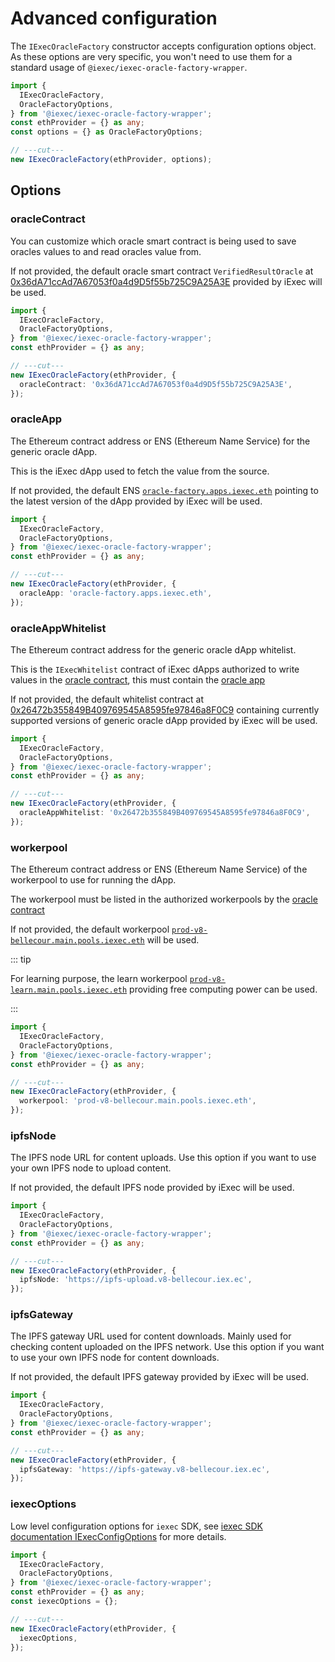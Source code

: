 # Advanced configuration

The `IExecOracleFactory` constructor accepts configuration options object. As
these options are very specific, you won't need to use them for a standard usage
of `@iexec/iexec-oracle-factory-wrapper`.

```ts twoslash
import {
  IExecOracleFactory,
  OracleFactoryOptions,
} from '@iexec/iexec-oracle-factory-wrapper';
const ethProvider = {} as any;
const options = {} as OracleFactoryOptions;

// ---cut---
new IExecOracleFactory(ethProvider, options);
```

## Options

### oracleContract

You can customize which oracle smart contract is being used to save oracles
values to and read oracles value from.

If not provided, the default oracle smart contract `VerifiedResultOracle` at
[0x36dA71ccAd7A67053f0a4d9D5f55b725C9A25A3E](https://blockscout-bellecour.iex.ec/address/0x36dA71ccAd7A67053f0a4d9D5f55b725C9A25A3E)
provided by iExec will be used.

```ts twoslash
import {
  IExecOracleFactory,
  OracleFactoryOptions,
} from '@iexec/iexec-oracle-factory-wrapper';
const ethProvider = {} as any;

// ---cut---
new IExecOracleFactory(ethProvider, {
  oracleContract: '0x36dA71ccAd7A67053f0a4d9D5f55b725C9A25A3E',
});
```

### oracleApp

The Ethereum contract address or ENS (Ethereum Name Service) for the generic
oracle dApp.

This is the iExec dApp used to fetch the value from the source.

If not provided, the default ENS
[`oracle-factory.apps.iexec.eth`](https://explorer.iex.ec/bellecour/search/oracle-factory.apps.iexec.eth)
pointing to the latest version of the dApp provided by iExec will be used.

```ts twoslash
import {
  IExecOracleFactory,
  OracleFactoryOptions,
} from '@iexec/iexec-oracle-factory-wrapper';
const ethProvider = {} as any;

// ---cut---
new IExecOracleFactory(ethProvider, {
  oracleApp: 'oracle-factory.apps.iexec.eth',
});
```

### oracleAppWhitelist

The Ethereum contract address for the generic oracle dApp whitelist.

This is the `IExecWhitelist` contract of iExec dApps authorized to write values
in the [oracle contract](#oraclecontract), this must contain the
[oracle app](#oracleapp)

If not provided, the default whitelist contract at
[0x26472b355849B409769545A8595fe97846a8F0C9](https://blockscout-bellecour.iex.ec/address/0x26472b355849B409769545A8595fe97846a8F0C9)
containing currently supported versions of generic oracle dApp provided by iExec
will be used.

```ts twoslash
import {
  IExecOracleFactory,
  OracleFactoryOptions,
} from '@iexec/iexec-oracle-factory-wrapper';
const ethProvider = {} as any;

// ---cut---
new IExecOracleFactory(ethProvider, {
  oracleAppWhitelist: '0x26472b355849B409769545A8595fe97846a8F0C9',
});
```

### workerpool

The Ethereum contract address or ENS (Ethereum Name Service) of the workerpool
to use for running the dApp.

The workerpool must be listed in the authorized workerpools by the
[oracle contract](#oraclecontract)

If not provided, the default workerpool
[`prod-v8-bellecour.main.pools.iexec.eth`](https://explorer.iex.ec/bellecour/search/prod-v8-bellecour.main.pools.iexec.eth)
will be used.

::: tip

For learning purpose, the learn workerpool
[`prod-v8-learn.main.pools.iexec.eth`](https://explorer.iex.ec/bellecour/search/prod-v8-learn.main.pools.iexec.eth)
providing free computing power can be used.

:::

```ts twoslash
import {
  IExecOracleFactory,
  OracleFactoryOptions,
} from '@iexec/iexec-oracle-factory-wrapper';
const ethProvider = {} as any;

// ---cut---
new IExecOracleFactory(ethProvider, {
  workerpool: 'prod-v8-bellecour.main.pools.iexec.eth',
});
```

### ipfsNode

The IPFS node URL for content uploads. Use this option if you want to use your
own IPFS node to upload content.

If not provided, the default IPFS node provided by iExec will be used.

```ts twoslash
import {
  IExecOracleFactory,
  OracleFactoryOptions,
} from '@iexec/iexec-oracle-factory-wrapper';
const ethProvider = {} as any;

// ---cut---
new IExecOracleFactory(ethProvider, {
  ipfsNode: 'https://ipfs-upload.v8-bellecour.iex.ec',
});
```

### ipfsGateway

The IPFS gateway URL used for content downloads. Mainly used for checking
content uploaded on the IPFS network. Use this option if you want to use your
own IPFS node for content downloads.

If not provided, the default IPFS gateway provided by iExec will be used.

```ts twoslash
import {
  IExecOracleFactory,
  OracleFactoryOptions,
} from '@iexec/iexec-oracle-factory-wrapper';
const ethProvider = {} as any;

// ---cut---
new IExecOracleFactory(ethProvider, {
  ipfsGateway: 'https://ipfs-gateway.v8-bellecour.iex.ec',
});
```

### iexecOptions

Low level configuration options for `iexec` SDK, see
[iexec SDK documentation IExecConfigOptions](https://github.com/iExecBlockchainComputing/iexec-sdk/blob/master/docs/interfaces/IExecConfigOptions.md)
for more details.

```ts twoslash
import {
  IExecOracleFactory,
  OracleFactoryOptions,
} from '@iexec/iexec-oracle-factory-wrapper';
const ethProvider = {} as any;
const iexecOptions = {};

// ---cut---
new IExecOracleFactory(ethProvider, {
  iexecOptions,
});
```
